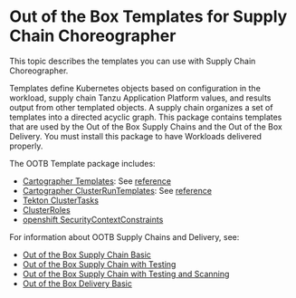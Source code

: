 # Out of the Box Templates for Supply Chain Choreographer

This topic describes the templates you can use with Supply Chain Choreographer.

Templates define Kubernetes objects based on configuration in the workload,
supply chain Tanzu Application Platform values, and results output from other
templated objects. A supply chain organizes a set of templates into a directed
acyclic graph. This package contains templates that are used by the Out of the
Box Supply Chains and the Out of the Box Delivery. You must install this package
to have Workloads delivered properly.

The OOTB Template package includes:

- [Cartographer Templates](https://cartographer.sh/docs/v0.6.0/architecture/#templates):
  See [reference](ootb-template-reference.html)
- [Cartographer ClusterRunTemplates](https://cartographer.sh/docs/v0.6.0/runnable/architecture/#clusterruntemplate):
  See [reference](ootb-cluster-run-template-reference.hbs.md)
- [Tekton ClusterTasks](https://tekton.dev/docs/pipelines/tasks/#overview)
- [ClusterRoles](https://kubernetes.io/docs/reference/access-authn-authz/rbac/#role-and-clusterrole)
- [openshift SecurityContextConstraints](https://docs.openshift.com/container-platform/3.11/admin_guide/manage_scc.html)

For information about OOTB Supply Chains and Delivery, see:

- [Out of the Box Supply Chain Basic](ootb-supply-chain-basic.html)
- [Out of the Box Supply Chain with Testing](ootb-supply-chain-testing.html)
- [Out of the Box Supply Chain with Testing and Scanning](ootb-supply-chain-testing-scanning.html)
- [Out of the Box Delivery Basic](ootb-delivery-basic.html)
